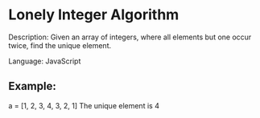 # Lonely Integer Algorithm

Description: Given an array of integers, where all elements but one occur twice, find the unique element.

Language: JavaScript

## Example:

a = [1, 2, 3, 4, 3, 2, 1]
The unique element is 4